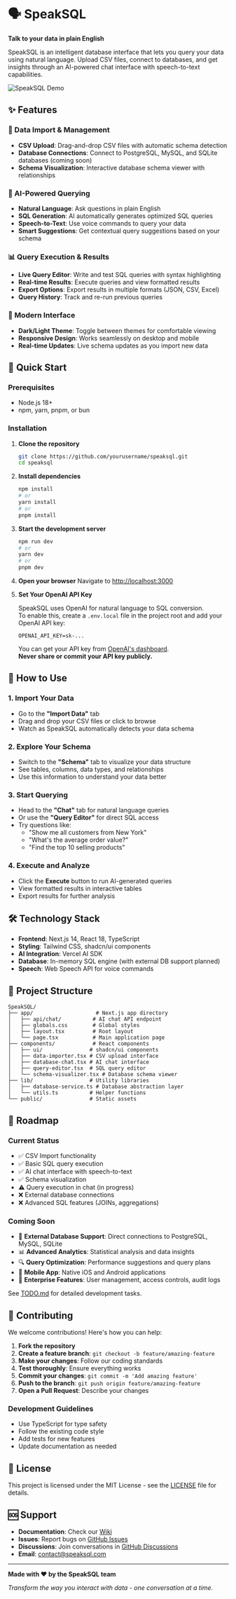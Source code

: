 # 🗣️ SpeakSQL

**Talk to your data in plain English**

SpeakSQL is an intelligent database interface that lets you query your data using natural language. Upload CSV files, connect to databases, and get insights through an AI-powered chat interface with speech-to-text capabilities.

![SpeakSQL Demo](https://via.placeholder.com/800x400/4f46e5/ffffff?text=SpeakSQL+Demo)

## ✨ Features

### 🔄 Data Import & Management

- **CSV Upload**: Drag-and-drop CSV files with automatic schema detection
- **Database Connections**: Connect to PostgreSQL, MySQL, and SQLite databases (coming soon)
- **Schema Visualization**: Interactive database schema viewer with relationships

### 🤖 AI-Powered Querying

- **Natural Language**: Ask questions in plain English
- **SQL Generation**: AI automatically generates optimized SQL queries
- **Speech-to-Text**: Use voice commands to query your data
- **Smart Suggestions**: Get contextual query suggestions based on your schema

### 📊 Query Execution & Results

- **Live Query Editor**: Write and test SQL queries with syntax highlighting
- **Real-time Results**: Execute queries and view formatted results
- **Export Options**: Export results in multiple formats (JSON, CSV, Excel)
- **Query History**: Track and re-run previous queries

### 🎨 Modern Interface

- **Dark/Light Theme**: Toggle between themes for comfortable viewing
- **Responsive Design**: Works seamlessly on desktop and mobile
- **Real-time Updates**: Live schema updates as you import new data

## 🚀 Quick Start

### Prerequisites

- Node.js 18+
- npm, yarn, pnpm, or bun

### Installation

1. **Clone the repository**

   ```bash
   git clone https://github.com/yourusername/speaksql.git
   cd speaksql
   ```

2. **Install dependencies**

   ```bash
   npm install
   # or
   yarn install
   # or
   pnpm install
   ```

3. **Start the development server**

   ```bash
   npm run dev
   # or
   yarn dev
   # or
   pnpm dev
   ```

4. **Open your browser**
   Navigate to [http://localhost:3000](http://localhost:3000)

5. **Set Your OpenAI API Key**

   SpeakSQL uses OpenAI for natural language to SQL conversion.  
   To enable this, create a `.env.local` file in the project root and add your OpenAI API key:

   ```
   OPENAI_API_KEY=sk-...
   ```

   You can get your API key from [OpenAI's dashboard](https://platform.openai.com/account/api-keys).  
   **Never share or commit your API key publicly.**

## 📖 How to Use

### 1. Import Your Data

- Go to the **"Import Data"** tab
- Drag and drop your CSV files or click to browse
- Watch as SpeakSQL automatically detects your data schema

### 2. Explore Your Schema

- Switch to the **"Schema"** tab to visualize your data structure
- See tables, columns, data types, and relationships
- Use this information to understand your data better

### 3. Start Querying

- Head to the **"Chat"** tab for natural language queries
- Or use the **"Query Editor"** for direct SQL access
- Try questions like:
  - "Show me all customers from New York"
  - "What's the average order value?"
  - "Find the top 10 selling products"

### 4. Execute and Analyze

- Click the **Execute** button to run AI-generated queries
- View formatted results in interactive tables
- Export results for further analysis

## 🛠️ Technology Stack

- **Frontend**: Next.js 14, React 18, TypeScript
- **Styling**: Tailwind CSS, shadcn/ui components
- **AI Integration**: Vercel AI SDK
- **Database**: In-memory SQL engine (with external DB support planned)
- **Speech**: Web Speech API for voice commands

## 📁 Project Structure

```
SpeakSQL/
├── app/                    # Next.js app directory
│   ├── api/chat/          # AI chat API endpoint
│   ├── globals.css        # Global styles
│   ├── layout.tsx         # Root layout
│   └── page.tsx           # Main application page
├── components/            # React components
│   ├── ui/               # shadcn/ui components
│   ├── data-importer.tsx # CSV upload interface
│   ├── database-chat.tsx # AI chat interface
│   ├── query-editor.tsx  # SQL query editor
│   └── schema-visualizer.tsx # Database schema viewer
├── lib/                  # Utility libraries
│   ├── database-service.ts # Database abstraction layer
│   └── utils.ts          # Helper functions
└── public/               # Static assets
```

## 🔮 Roadmap

### Current Status

- ✅ CSV Import functionality
- ✅ Basic SQL query execution
- ✅ AI chat interface with speech-to-text
- ✅ Schema visualization
- ⚠️ Query execution in chat (in progress)
- ❌ External database connections
- ❌ Advanced SQL features (JOINs, aggregations)

### Coming Soon

- 🔄 **External Database Support**: Direct connections to PostgreSQL, MySQL, SQLite
- 📊 **Advanced Analytics**: Statistical analysis and data insights
- 🔍 **Query Optimization**: Performance suggestions and query plans
- 📱 **Mobile App**: Native iOS and Android applications
- 🔐 **Enterprise Features**: User management, access controls, audit logs

See [TODO.md](./TODO.md) for detailed development tasks.

## 🤝 Contributing

We welcome contributions! Here's how you can help:

1. **Fork the repository**
2. **Create a feature branch**: `git checkout -b feature/amazing-feature`
3. **Make your changes**: Follow our coding standards
4. **Test thoroughly**: Ensure everything works
5. **Commit your changes**: `git commit -m 'Add amazing feature'`
6. **Push to the branch**: `git push origin feature/amazing-feature`
7. **Open a Pull Request**: Describe your changes

### Development Guidelines

- Use TypeScript for type safety
- Follow the existing code style
- Add tests for new features
- Update documentation as needed

## 📄 License

This project is licensed under the MIT License - see the [LICENSE](LICENSE) file for details.

## 🆘 Support

- **Documentation**: Check our [Wiki](https://github.com/yourusername/speaksql/wiki)
- **Issues**: Report bugs on [GitHub Issues](https://github.com/yourusername/speaksql/issues)
- **Discussions**: Join conversations in [GitHub Discussions](https://github.com/yourusername/speaksql/discussions)
- **Email**: contact@speaksql.com

---

**Made with ❤️ by the SpeakSQL team**

_Transform the way you interact with data - one conversation at a time._
